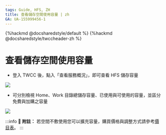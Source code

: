 ```yaml
---
tags: Guide, HFS, ZH
title: 查看儲存空間使用容量 | zh 
GA: UA-155999456-1
---
```


{%hackmd @docsharedstyle/default %}
{%hackmd @docsharedstyle/twccheader-zh %}

# 查看儲存空間使用容量

- 登入 TWCC 後，點入「查看服務概況」，即可查看 HFS 儲存容量

![](https://cos.twcc.ai/SYS-MANUAL/uploads/upload_7ecfc2af35309f3f7c47dcc76a9a8b86.png)


- 可分別檢視 Home、Work 目錄總儲存容量、已使用與可使用的容量，並區分免費與加購之容量

![](https://cos.twcc.ai/SYS-MANUAL/uploads/upload_a75b2e797810090b393de250d96dc0ca.png)


:::info
:paperclip: **附註：** 若空間不敷使用您可以擴充容量，購買價格與調整方式請參考[<ins>價目表</ins>](https://www.twcc.ai/doc?page=price#%E9%AB%98%E9%80%9F%E6%AA%94%E6%A1%88%E7%B3%BB%E7%B5%B1-Hyper-File-System-HFS)。
:::